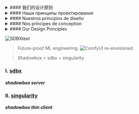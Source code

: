 <details><summary> 
#### 我们的设计原则</div>
</summary>

##

> ##### I.洞察力是一项基本权利，为捍卫他人的权利铺平了道路。</span>
> ##### II。 我们的任务是消除障碍，吸引自我实现、联系和理解。
> ##### III。 让手动任务的超越让位于探索、灵感和创造力。
> ##### IV。 今天，我们一起用系统和自发的方式完善我们的世界。
> ##### V：尽可能多，尽可能少。
</details>

<details><summary>
#### Наши принципы проектирования </div>
</summary>

##
> ##### I. Понимание является важным правом и прокладывает путь к защите прав других. </span>
> ##### II. Наша задача - устранить препятствия, пригласив к самореализации, связи и взаимопониманию.
> ##### III. Пусть трансцендентность ручных заданий уступить место исследованию, вдохновению и творчеству.
> ##### IV. Вместе сегодня мы совершенствуем наш мир систематическим и спонтанным.
> ##### V: столько, сколько необходимо, с как можно меньшим количеством.
</details>

<details><summary>
#### Nuestros principios de diseño </div>
</summary>

##
> ##### I. La perspicacia es un derecho esencial y allana el camino para salvaguardar los derechos de los demás. </span>
> ##### II. Nuestra tarea es disolver los obstáculos, invitando a la autorrealización, la conexión y la comprensión.
> ##### III. Deja que la trascendencia de las tareas manuales dé paso a la exploración, la inspiración y la creatividad.
> ##### IV. Juntos, hoy, refinamos nuestro mundo con lo sistemático y lo espontáneo.
> ##### V: Tanto como sea necesario, con lo menos posible.
</details>

<details><summary>
#### Nos principes de conception </div>
</summary>

##

> ##### I. Insight est un droit essentiel et ouvre la voie à la sauvegarde des droits des autres. </span>
> ##### II. Notre tâche est de dissoudre les obstacles, en invitant à la réalisation de soi, à la connexion et à la compréhension.
> ##### III. Que la transcendance des tâches manuelles cède la place à l'exploration, à l'inspiration et à la créativité.
> ##### IV. Ensemble, aujourd'hui, nous affinons notre monde avec le systématique et le spontané.
> ##### V : Autant que nécessaire, avec le moins possible.
</details>

<details><summary>
#### Our Design Principles  </div>
</summary>

##
> ##### I. Insight is an essential right and paves the way for safeguarding others' rights. </span>
> ##### II. Our task is to dissolve obstacles, inviting self-realization, connection, and understanding.
> ##### III. Let the transcendence of manual tasks give way to exploration, inspiration and creativity.
> ##### IV. Together, today, we refine our world with the systematic and spontaneous.
> ##### V: As much as necessary, with as little as possible.
</details>

![SDBXtext](https://github.com/user-attachments/assets/7ca16a7b-0826-4e1d-b6ac-e00c443d4777)

> Future-proof ML engineering. ![ComfyUI](https://github.com/comfyanonymous/ComfyUI) re-envisioned.

> Shadowbox = sdbx + singularity

### I. [sdbx](https://github.com/darkshapes/sdbx)
##### shadowbox server

### II. [singularity](https://github.com/darkshapes/singularity)
##### shadowbox thin client
